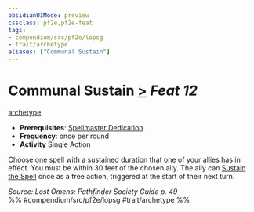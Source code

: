 ```yaml
---
obsidianUIMode: preview
cssclass: pf2e,pf2e-feat
tags:
- compendium/src/pf2e/lopsg
- trait/archetype
aliases: ["Communal Sustain"]
---
```

# Communal Sustain  [>](/rules/core-rulebook/chapter-9-playing-the-game.md#Actions "Single Action") *Feat 12*  
[archetype](/rules/traits/archetype.md)  

- **Prerequisites**: [Spellmaster Dedication](/compendium/feats/spellmaster-dedication-locg.md)
- **Frequency**: once per round
- **Activity** Single Action

Choose one spell with a sustained duration that one of your allies has in effect. You must be within 30 feet of the chosen ally. The ally can [Sustain the Spell](/rules/actions/sustain-a-spell.md) once as a free action, triggered at the start of their next turn.

*Source: Lost Omens: Pathfinder Society Guide p. 49*  
%% #compendium/src/pf2e/lopsg #trait/archetype %%